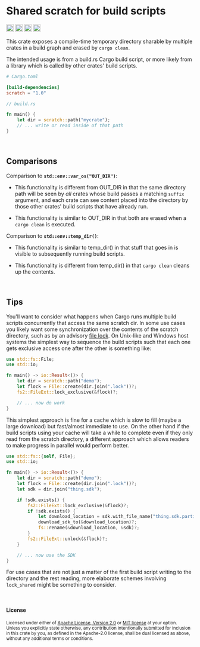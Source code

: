 Shared scratch for build scripts
================================

[<img alt="github" src="https://img.shields.io/badge/github-dtolnay/scratch-8da0cb?style=for-the-badge&labelColor=555555&logo=github" height="20">](https://github.com/dtolnay/scratch)
[<img alt="crates.io" src="https://img.shields.io/crates/v/scratch.svg?style=for-the-badge&color=fc8d62&logo=rust" height="20">](https://crates.io/crates/scratch)
[<img alt="docs.rs" src="https://img.shields.io/badge/docs.rs-scratch-66c2a5?style=for-the-badge&labelColor=555555&logo=docs.rs" height="20">](https://docs.rs/scratch)
[<img alt="build status" src="https://img.shields.io/github/actions/workflow/status/dtolnay/scratch/ci.yml?branch=master&style=for-the-badge" height="20">](https://github.com/dtolnay/scratch/actions?query=branch%3Amaster)

This crate exposes a compile-time temporary directory sharable by multiple
crates in a build graph and erased by `cargo clean`.

The intended usage is from a build.rs Cargo build script, or more likely from a
library which is called by other crates' build scripts.

```toml
# Cargo.toml

[build-dependencies]
scratch = "1.0"
```

```rust
// build.rs

fn main() {
    let dir = scratch::path("mycrate");
    // ... write or read inside of that path
}
```

<br>

## Comparisons

Comparison to **`std::env::var_os("OUT_DIR")`**:

- This functionality is different from OUT\_DIR in that the same directory path
  will be seen by *all* crates whose build passes a matching `suffix` argument,
  and each crate can see content placed into the directory by those other
  crates' build scripts that have already run.

- This functionality is similar to OUT\_DIR in that both are erased when a
  `cargo clean` is executed.

Comparison to **`std::env::temp_dir()`**:

- This functionality is similar to temp\_dir() in that stuff that goes in is
  visible to subsequently running build scripts.

- This functionality is different from temp\_dir() in that `cargo clean` cleans
  up the contents.

<br>

## Tips

You'll want to consider what happens when Cargo runs multiple build scripts
concurrently that access the same scratch dir. In some use cases you likely want
some synchronization over the contents of the scratch directory, such as by an
advisory [file lock]. On Unix-like and Windows host systems the simplest way to
sequence the build scripts such that each one gets exclusive access one after
the other is something like:

[file lock]: https://man7.org/linux/man-pages/man2/flock.2.html

```rust
use std::fs::File;
use std::io;

fn main() -> io::Result<()> {
    let dir = scratch::path("demo");
    let flock = File::create(dir.join(".lock"))?;
    fs2::FileExt::lock_exclusive(&flock)?;

    // ... now do work
}
```

This simplest approach is fine for a cache which is slow to fill (maybe a large
download) but fast/almost immediate to use. On the other hand if the build
scripts using your cache will take a while to complete even if they only read
from the scratch directory, a different approach which allows readers to make
progress in parallel would perform better.

```rust
use std::fs::{self, File};
use std::io;

fn main() -> io::Result<()> {
    let dir = scratch::path("demo");
    let flock = File::create(dir.join(".lock"))?;
    let sdk = dir.join("thing.sdk");

    if !sdk.exists() {
        fs2::FileExt::lock_exclusive(&flock)?;
        if !sdk.exists() {
            let download_location = sdk.with_file_name("thing.sdk.partial");
            download_sdk_to(&download_location)?;
            fs::rename(&download_location, &sdk)?;
        }
        fs2::FileExt::unlock(&flock)?;
    }

    // ... now use the SDK
}
```

For use cases that are not just a matter of the first build script writing to
the directory and the rest reading, more elaborate schemes involving
`lock_shared` might be something to consider.

<br>

#### License

<sup>
Licensed under either of <a href="LICENSE-APACHE">Apache License, Version
2.0</a> or <a href="LICENSE-MIT">MIT license</a> at your option.
</sup>

<br>

<sub>
Unless you explicitly state otherwise, any contribution intentionally submitted
for inclusion in this crate by you, as defined in the Apache-2.0 license, shall
be dual licensed as above, without any additional terms or conditions.
</sub>

